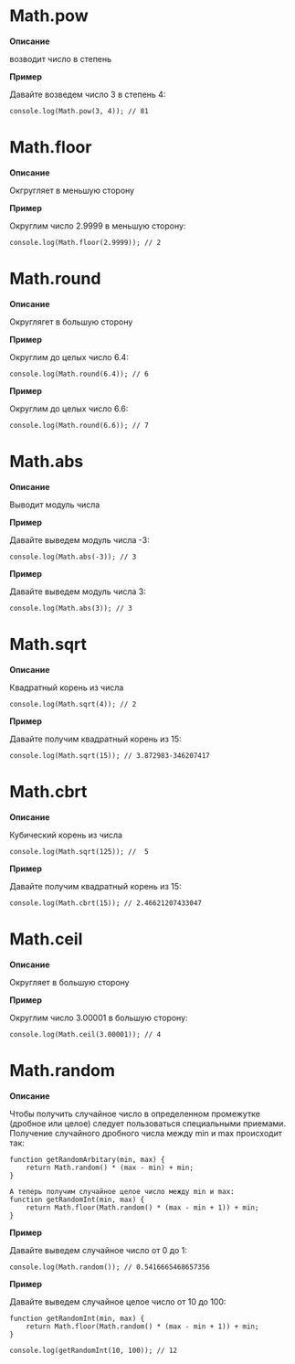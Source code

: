 # Math.pow
**Описание**

возводит число в степень

**Пример**

Давайте возведем число 3 в степень 4:
```
console.log(Math.pow(3, 4)); // 81
```
# Math.floor
**Описание**

Окгругляет в меньшую сторону

**Пример**

Округлим число 2.9999 в меньшую сторону:
```
console.log(Math.floor(2.9999)); // 2
```
# Math.round
**Описание**

Округлягет в большую сторону

**Пример**

Округлим до целых число 6.4:
```
console.log(Math.round(6.4)); // 6
```
**Пример**

Округлим до целых число 6.6:
```
console.log(Math.round(6.6)); // 7
```
# Math.abs
**Описание**

Выводит модуль числа

**Пример**

Давайте выведем модуль числа -3:
```
console.log(Math.abs(-3)); // 3
```
**Пример**

Давайте выведем модуль числа 3:
```
console.log(Math.abs(3)); // 3
```
# Math.sqrt
**Описание**

Квадратный корень из числа
```
console.log(Math.sqrt(4)); // 2
```
**Пример**

Давайте получим квадратный корень из 15:
```
console.log(Math.sqrt(15)); // 3.872983-346207417
```
# Math.cbrt
**Описание**

Кубический корень из числа

```
console.log(Math.sqrt(125)); //  5
```
**Пример**

Давайте получим квадратный корень из 15:
```
console.log(Math.cbrt(15)); // 2.46621207433047
```

# Math.ceil 
**Описание**

Округляет в большую сторону

**Пример**

Округлим число 3.00001 в большую сторону:
```
console.log(Math.ceil(3.00001)); // 4
```
# Math.random
**Описание**

 Чтобы получить случайное число в определенном промежутке (дробное или целое) следует пользоваться специальными приемами. Получение случайного дробного числа между min и max происходит так:
```
function getRandomArbitary(min, max) {
	return Math.random() * (max - min) + min;
}

А теперь получим случайное целое число между min и max:
function getRandomInt(min, max) {
	return Math.floor(Math.random() * (max - min + 1)) + min;
}
```

**Пример**

Давайте выведем случайное число от 0 до 1:
```
console.log(Math.random()); // 0.5416665468657356
```

**Пример**

Давайте выведем случайное целое число от 10 до 100:
```
function getRandomInt(min, max) {
	return Math.floor(Math.random() * (max - min + 1)) + min;
}

console.log(getRandomInt(10, 100)); // 12
```

